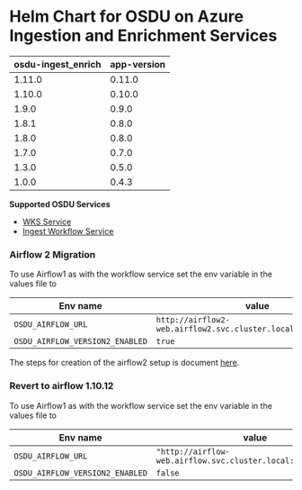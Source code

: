 # Helm Chart for OSDU on Azure Ingestion and Enrichment Services

| osdu-ingest_enrich  | app-version  |
| ------------------- | ----------   |
| 1.11.0               | 0.11.0        |
| 1.10.0               | 0.10.0        |
| 1.9.0               | 0.9.0        |
| 1.8.1               | 0.8.0        |
| 1.8.0               | 0.8.0        |
| 1.7.0               | 0.7.0        |
| 1.3.0               | 0.5.0        |
| 1.0.0               | 0.4.3        |

__Supported OSDU Services__

- [WKS Service](https://community.opengroup.org/osdu/platform/data-flow/enrichment/wks)
- [Ingest Workflow Service](https://community.opengroup.org/osdu/platform/data-flow/ingestion/ingestion-workflow)

### Airflow 2 Migration

To use Airflow1 as with the workflow service set the env variable in the values file to

| Env name | value |
| ---  | ---   |
| `OSDU_AIRFLOW_URL` | `http://airflow2-web.airflow2.svc.cluster.local:8080/airflow2` |
| `OSDU_AIRFLOW_VERSION2_ENABLED` | `true` |

The steps for creation of the airflow2 setup is document [here]().

### Revert to airflow 1.10.12

To use Airflow1 as with the workflow service set the env variable in the values file to

| Env name | value |
| ---  | ---   |
| `OSDU_AIRFLOW_URL` | `"http://airflow-web.airflow.svc.cluster.local:8080/airflow"` |
| `OSDU_AIRFLOW_VERSION2_ENABLED` | `false` |
    